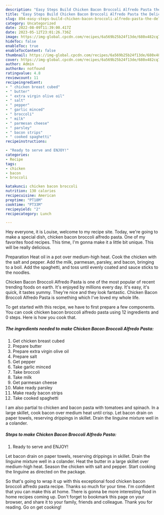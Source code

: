```yaml
---
description: "Easy Steps Build Chicken Bacon Broccoli Alfredo Pasta the Delicious}"
title: "Easy Steps Build Chicken Bacon Broccoli Alfredo Pasta the Delicious}"
slug: 894-easy-steps-build-chicken-bacon-broccoli-alfredo-pasta-the-delicious
category: Uncategorized
date: 2022-08-09T11:39:00.417Z
date: 2023-05-12T23:01:26.736Z
image: https://img-global.cpcdn.com/recipes/6a569b25b24f13de/680x482cq70/chicken-bacon-broccoli-alfredo-pasta-recipe-main-photo.jpg
hideToc: false
enableToc: true
enableTocContent: false
thumbnail: https://img-global.cpcdn.com/recipes/6a569b25b24f13de/680x482cq70/chicken-bacon-broccoli-alfredo-pasta-recipe-main-photo.jpg
cover: https://img-global.cpcdn.com/recipes/6a569b25b24f13de/680x482cq70/chicken-bacon-broccoli-alfredo-pasta-recipe-main-photo.jpg
author: Admin
authorAv: notfound
ratingvalue: 4.8
reviewcount: 11
recipeingredient:
- " chicken breast cubed"
- " butter"
- " extra virgin olive oil"
- " salt"
- " pepper"
- " garlic minced"
- " broccoli"
- " milk"
- " parmesan cheese"
- " parsley"
- " bacon strips"
- " cooked spaghetti"
recipeinstructions:

- "Ready to serve and ENJOY!"
categories:
- Recipe
tags:
- chicken
- bacon
- broccoli

katakunci: chicken bacon broccoli 
nutrition: 130 calories
recipecuisine: American
preptime: "PT18M"
cooktime: "PT33M"
recipeyield: "2"
recipecategory: Lunch

---
```



Hey everyone, it is Louise, welcome to my recipe site. Today, we're going to make a special dish, chicken bacon broccoli alfredo pasta. One of my favorites food recipes. This time, I'm gonna make it a little bit unique. This will be really delicious.

Preparation Heat oil in a pot over medium-high heat. Cook the chicken with the salt and pepper. Add the milk, parmesan, parsley, and bacon, bringing to a boil. Add the spaghetti, and toss until evenly coated and sauce sticks to the noodles.

Chicken Bacon Broccoli Alfredo Pasta is one of the most popular of recent trending foods on earth. It's enjoyed by millions every day. It's easy, it's quick, it tastes yummy. They're nice and they look fantastic. Chicken Bacon Broccoli Alfredo Pasta is something which I've loved my whole life.


To get started with this recipe, we have to first prepare a few components. You can cook chicken bacon broccoli alfredo pasta using 12 ingredients and 0 steps. Here is how you cook that.

<!--inarticleads1-->

##### The ingredients needed to make Chicken Bacon Broccoli Alfredo Pasta:

1. Get  chicken breast cubed
1. Prepare  butter
1. Prepare  extra virgin olive oil
1. Prepare  salt
1. Get  pepper
1. Take  garlic minced
1. Take  broccoli
1. Take  milk
1. Get  parmesan cheese
1. Make ready  parsley
1. Make ready  bacon strips
1. Take  cooked spaghetti


I am also partial to chicken and bacon pasta with tomatoes and spinach. In a large skillet, cook bacon over medium heat until crisp. Let bacon drain on paper towels, reserving drippings in skillet. Drain the linguine mixture well in a colander. 

<!--inarticleads2-->

##### Steps to make Chicken Bacon Broccoli Alfredo Pasta:


1. Ready to serve and ENJOY!

Let bacon drain on paper towels, reserving drippings in skillet. Drain the linguine mixture well in a colander. Heat the butter in a large skillet over medium-high heat. Season the chicken with salt and pepper. Start cooking the linguine as directed on the package. 

So that's going to wrap it up with this exceptional food chicken bacon broccoli alfredo pasta recipe. Thanks so much for your time. I'm confident that you can make this at home. There is gonna be more interesting food in home recipes coming up. Don't forget to bookmark this page on your browser, and share it to your family, friends and colleague. Thank you for reading. Go on get cooking!

